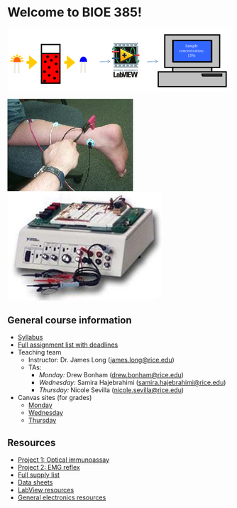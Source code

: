 # Welcome to BIOE 385!

![alt text](project_1_OIA/OIA_diagram.png)

![alt text](project_2_EMG/EMG_diagram_2.jpeg)
![alt text](project_2_EMG/EMG_diagram.jpeg)

## General course information
- [Syllabus](general_course_materials/syllabus.pdf)
- [Full assignment list with deadlines](general_course_materials/assignments.pdf)
- Teaching team
	- Instructor: Dr. James Long (james.long@rice.edu)
	- TAs:
		- *Monday:* Drew Bonham (drew.bonham@rice.edu)
		- *Wednesday:* Samira Hajebrahimi (samira.hajebrahimi@rice.edu)
		- *Thursday:* Nicole Sevilla (nicole.sevilla@rice.edu)
- Canvas sites (for grades)
	- [Monday](https://canvas.rice.edu/courses/52096)
	- [Wednesday](https://canvas.rice.edu/courses/51530)
	- [Thursday](https://canvas.rice.edu/courses/51533)

## Resources
- [Project 1: Optical immunoassay](https://jameslong12.github.io/BIOE_385/OIA)
- [Project 2: EMG reflex](https://jameslong12.github.io/BIOE_385/EMG)
- [Full supply list](general_course_materials/supply_list.pdf)
- [Data sheets](https://github.com/jameslong12/BIOE_385/tree/main/additional_resources/data_sheets)
- [LabView resources](https://github.com/jameslong12/BIOE_385/tree/main/additional_resources/labview_guides)
- [General electronics resources](https://github.com/jameslong1212/BIOE_385/tree/main/additional_resources/electronics_guides)